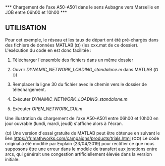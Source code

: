  *** Chargement de l'axe A50-A501 dans le sens Aubagne vers Marseille en JOB entre 06h00 et 10h00 ***

UTILISATION
------------
Pour cet exemple, le réseau et les taux de départ ont été pré-chargés dans des fichiers de données MATLAB (¤) (les xxx.mat de ce dossier). L'exécution du code en est donc facilitée :

1. Télécharger l'ensemble des fichiers dans un même dossier

2. Ouvrir *DYNAMIC_NETWORK_LOADING_standalone.m* dans MATLAB (¤¤)

3. Remplacer la ligne 30 du fichier avec le chemin vers le dossier de téléchargement.

4. Exécuter *DYNAMIC_NETWORK_LOADING_standalone.m*

5. Exécuter *OPEN_NETWORK_GUI.m*

Une illustration du chargement de l'axe A50-A501 entre 06h00 et 10h00 en jour ouvrable (lundi, mardi, jeudi) s'affiche alors à l'écran. 

(¤) Une version d'essai gratuite de MATLAB peut être obtenue en suivant le lien https://fr.mathworks.com/campaigns/products/trials.html
(¤¤) Le code original a été modifié par Explain (23/04/2019) pour rectifier ce que nous supposons être une erreur dans le modèle de transfert aux jonctions entre arcs, qui générait une congestion artificiellement élevée dans la version initiale.
